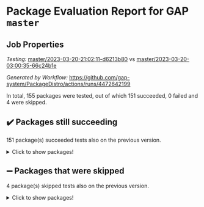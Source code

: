 # Package Evaluation Report for GAP `master`

## Job Properties

*Testing:* [master/2023-03-20-21:02:11-d6213b80](https://github.com/gap-system/PackageDistro/blob/data/reports/master/2023-03-20-21:02:11-d6213b80) vs [master/2023-03-20-03:00:35-66c24b1e](https://github.com/gap-system/PackageDistro/blob/data/reports/master/2023-03-20-03:00:35-66c24b1e)

*Generated by Workflow:* https://github.com/gap-system/PackageDistro/actions/runs/4472642199

In total, 155 packages were tested, out of which 151 succeeded, 0 failed and 4 were skipped.

## :heavy_check_mark: Packages still succeeding

151 package(s) succeeded tests also on the previous version.
<details><summary>Click to show packages!</summary>

- 4ti2interface 2023.02-04 [(success)](https://github.com/gap-system/PackageDistro/actions/runs/4472642199/jobs/7859296339)
- ace 5.6.2 [(success)](https://github.com/gap-system/PackageDistro/actions/runs/4472642199/jobs/7859296573)
- aclib 1.3.2 [(success)](https://github.com/gap-system/PackageDistro/actions/runs/4472642199/jobs/7859296727)
- agt 0.3.1 [(success)](https://github.com/gap-system/PackageDistro/actions/runs/4472642199/jobs/7859296879)
- alnuth 3.2.1 [(success)](https://github.com/gap-system/PackageDistro/actions/runs/4472642199/jobs/7859297053)
- anupq 3.3.0 [(success)](https://github.com/gap-system/PackageDistro/actions/runs/4472642199/jobs/7859297243)
- atlasrep 2.1.6 [(success)](https://github.com/gap-system/PackageDistro/actions/runs/4472642199/jobs/7859297458)
- autodoc 2022.10.20 [(success)](https://github.com/gap-system/PackageDistro/actions/runs/4472642199/jobs/7859297659)
- automata 1.15 [(success)](https://github.com/gap-system/PackageDistro/actions/runs/4472642199/jobs/7859297829)
- automgrp 1.3.2 [(success)](https://github.com/gap-system/PackageDistro/actions/runs/4472642199/jobs/7859297981)
- autpgrp 1.11 [(success)](https://github.com/gap-system/PackageDistro/actions/runs/4472642199/jobs/7859298124)
- cap 2023.03-09 [(success)](https://github.com/gap-system/PackageDistro/actions/runs/4472642199/jobs/7859298294)
- caratinterface 2.3.4 [(success)](https://github.com/gap-system/PackageDistro/actions/runs/4472642199/jobs/7859298448)
- cddinterface 2022.11.01 [(success)](https://github.com/gap-system/PackageDistro/actions/runs/4472642199/jobs/7859298594)
- circle 1.6.6 [(success)](https://github.com/gap-system/PackageDistro/actions/runs/4472642199/jobs/7859298749)
- classicpres 1.22 [(success)](https://github.com/gap-system/PackageDistro/actions/runs/4472642199/jobs/7859298883)
- cohomolo 1.6.11 [(success)](https://github.com/gap-system/PackageDistro/actions/runs/4472642199/jobs/7859298985)
- congruence 1.2.5 [(success)](https://github.com/gap-system/PackageDistro/actions/runs/4472642199/jobs/7859299132)
- corelg 1.56 [(success)](https://github.com/gap-system/PackageDistro/actions/runs/4472642199/jobs/7859299218)
- crime 1.6 [(success)](https://github.com/gap-system/PackageDistro/actions/runs/4472642199/jobs/7859299310)
- crisp 1.4.6 [(success)](https://github.com/gap-system/PackageDistro/actions/runs/4472642199/jobs/7859299396)
- crypting 0.10.4 [(success)](https://github.com/gap-system/PackageDistro/actions/runs/4472642199/jobs/7859299481)
- cryst 4.1.25 [(success)](https://github.com/gap-system/PackageDistro/actions/runs/4472642199/jobs/7859299547)
- crystcat 1.1.10 [(success)](https://github.com/gap-system/PackageDistro/actions/runs/4472642199/jobs/7859299636)
- ctbllib 1.3.5 [(success)](https://github.com/gap-system/PackageDistro/actions/runs/4472642199/jobs/7859299707)
- cubefree 1.19 [(success)](https://github.com/gap-system/PackageDistro/actions/runs/4472642199/jobs/7859299801)
- curlinterface 2.3.1 [(success)](https://github.com/gap-system/PackageDistro/actions/runs/4472642199/jobs/7859299885)
- cvec 2.7.6 [(success)](https://github.com/gap-system/PackageDistro/actions/runs/4472642199/jobs/7859299975)
- datastructures 0.3.0 [(success)](https://github.com/gap-system/PackageDistro/actions/runs/4472642199/jobs/7859300095)
- deepthought 1.0.6 [(success)](https://github.com/gap-system/PackageDistro/actions/runs/4472642199/jobs/7859300253)
- design 1.8 [(success)](https://github.com/gap-system/PackageDistro/actions/runs/4472642199/jobs/7859300431)
- difsets 2.3.1 [(success)](https://github.com/gap-system/PackageDistro/actions/runs/4472642199/jobs/7859300602)
- digraphs 1.6.1 [(success)](https://github.com/gap-system/PackageDistro/actions/runs/4472642199/jobs/7859300760)
- edim 1.3.6 [(success)](https://github.com/gap-system/PackageDistro/actions/runs/4472642199/jobs/7859300950)
- example 4.3.4 [(success)](https://github.com/gap-system/PackageDistro/actions/runs/4472642199/jobs/7859301114)
- examplesforhomalg 2023.02-04 [(success)](https://github.com/gap-system/PackageDistro/actions/runs/4472642199/jobs/7859301265)
- factint 1.6.3 [(success)](https://github.com/gap-system/PackageDistro/actions/runs/4472642199/jobs/7859301436)
- ferret 1.0.9 [(success)](https://github.com/gap-system/PackageDistro/actions/runs/4472642199/jobs/7859301604)
- fga 1.4.0 [(success)](https://github.com/gap-system/PackageDistro/actions/runs/4472642199/jobs/7859301806)
- fining 1.5.5 [(success)](https://github.com/gap-system/PackageDistro/actions/runs/4472642199/jobs/7859301997)
- float 1.0.3 [(success)](https://github.com/gap-system/PackageDistro/actions/runs/4472642199/jobs/7859302163)
- format 1.4.3 [(success)](https://github.com/gap-system/PackageDistro/actions/runs/4472642199/jobs/7859302324)
- forms 1.2.9 [(success)](https://github.com/gap-system/PackageDistro/actions/runs/4472642199/jobs/7859302444)
- fplsa 1.2.6 [(success)](https://github.com/gap-system/PackageDistro/actions/runs/4472642199/jobs/7859302613)
- fr 2.4.12 [(success)](https://github.com/gap-system/PackageDistro/actions/runs/4472642199/jobs/7859302756)
- francy 1.2.5 [(success)](https://github.com/gap-system/PackageDistro/actions/runs/4472642199/jobs/7859302876)
- fwtree 1.3 [(success)](https://github.com/gap-system/PackageDistro/actions/runs/4472642199/jobs/7859302988)
- gapdoc 1.6.6 [(success)](https://github.com/gap-system/PackageDistro/actions/runs/4472642199/jobs/7859303134)
- gauss 2023.02-04 [(success)](https://github.com/gap-system/PackageDistro/actions/runs/4472642199/jobs/7859303278)
- gaussforhomalg 2023.02-04 [(success)](https://github.com/gap-system/PackageDistro/actions/runs/4472642199/jobs/7859303410)
- gbnp 1.0.5 [(success)](https://github.com/gap-system/PackageDistro/actions/runs/4472642199/jobs/7859303578)
- generalizedmorphismsforcap 2023.02-01 [(success)](https://github.com/gap-system/PackageDistro/actions/runs/4472642199/jobs/7859303805)
- genss 1.6.8 [(success)](https://github.com/gap-system/PackageDistro/actions/runs/4472642199/jobs/7859303992)
- gradedmodules 2023.02-04 [(success)](https://github.com/gap-system/PackageDistro/actions/runs/4472642199/jobs/7859304157)
- gradedringforhomalg 2023.02-04 [(success)](https://github.com/gap-system/PackageDistro/actions/runs/4472642199/jobs/7859304314)
- grape 4.9.0 [(success)](https://github.com/gap-system/PackageDistro/actions/runs/4472642199/jobs/7859304445)
- groupoids 1.73 [(success)](https://github.com/gap-system/PackageDistro/actions/runs/4472642199/jobs/7859304674)
- grpconst 2.6.4 [(success)](https://github.com/gap-system/PackageDistro/actions/runs/4472642199/jobs/7859304839)
- guarana 0.96.3 [(success)](https://github.com/gap-system/PackageDistro/actions/runs/4472642199/jobs/7859305001)
- guava 3.18 [(success)](https://github.com/gap-system/PackageDistro/actions/runs/4472642199/jobs/7859305171)
- hap 1.54 [(success)](https://github.com/gap-system/PackageDistro/actions/runs/4472642199/jobs/7859305355)
- hapcryst 0.1.15 [(success)](https://github.com/gap-system/PackageDistro/actions/runs/4472642199/jobs/7859305531)
- hecke 1.5.3 [(success)](https://github.com/gap-system/PackageDistro/actions/runs/4472642199/jobs/7859305692)
- help 3.5 [(success)](https://github.com/gap-system/PackageDistro/actions/runs/4472642199/jobs/7859305850)
- homalg 2023.02-05 [(success)](https://github.com/gap-system/PackageDistro/actions/runs/4472642199/jobs/7859305997)
- homalgtocas 2023.02-04 [(success)](https://github.com/gap-system/PackageDistro/actions/runs/4472642199/jobs/7859306162)
- idrel 2.45 [(success)](https://github.com/gap-system/PackageDistro/actions/runs/4472642199/jobs/7859306349)
- images 1.3.1 [(success)](https://github.com/gap-system/PackageDistro/actions/runs/4472642199/jobs/7859306505)
- intpic 0.3.0 [(success)](https://github.com/gap-system/PackageDistro/actions/runs/4472642199/jobs/7859306670)
- io 4.8.1 [(success)](https://github.com/gap-system/PackageDistro/actions/runs/4472642199/jobs/7859306859)
- io_forhomalg 2023.02-04 [(success)](https://github.com/gap-system/PackageDistro/actions/runs/4472642199/jobs/7859307044)
- irredsol 1.4.4 [(success)](https://github.com/gap-system/PackageDistro/actions/runs/4472642199/jobs/7859307223)
- json 2.1.1 [(success)](https://github.com/gap-system/PackageDistro/actions/runs/4472642199/jobs/7859307380)
- jupyterkernel 1.5.0 [(success)](https://github.com/gap-system/PackageDistro/actions/runs/4472642199/jobs/7859307505)
- jupyterviz 1.5.6 [(success)](https://github.com/gap-system/PackageDistro/actions/runs/4472642199/jobs/7859307649)
- kan 1.35 [(success)](https://github.com/gap-system/PackageDistro/actions/runs/4472642199/jobs/7859307781)
- kbmag 1.5.11 [(success)](https://github.com/gap-system/PackageDistro/actions/runs/4472642199/jobs/7859307910)
- laguna 3.9.6 [(success)](https://github.com/gap-system/PackageDistro/actions/runs/4472642199/jobs/7859308074)
- liealgdb 2.2.1 [(success)](https://github.com/gap-system/PackageDistro/actions/runs/4472642199/jobs/7859308193)
- liepring 2.8 [(success)](https://github.com/gap-system/PackageDistro/actions/runs/4472642199/jobs/7859308360)
- liering 2.4.2 [(success)](https://github.com/gap-system/PackageDistro/actions/runs/4472642199/jobs/7859308500)
- linearalgebraforcap 2023.03-05 [(success)](https://github.com/gap-system/PackageDistro/actions/runs/4472642199/jobs/7859308581)
- localizeringforhomalg 2023.02-04 [(success)](https://github.com/gap-system/PackageDistro/actions/runs/4472642199/jobs/7859308642)
- loops 3.4.3 [(success)](https://github.com/gap-system/PackageDistro/actions/runs/4472642199/jobs/7859308718)
- lpres 1.0.3 [(success)](https://github.com/gap-system/PackageDistro/actions/runs/4472642199/jobs/7859308776)
- majoranaalgebras 1.5.1 [(success)](https://github.com/gap-system/PackageDistro/actions/runs/4472642199/jobs/7859308863)
- mapclass 1.4.6 [(success)](https://github.com/gap-system/PackageDistro/actions/runs/4472642199/jobs/7859308957)
- matgrp 0.70 [(success)](https://github.com/gap-system/PackageDistro/actions/runs/4472642199/jobs/7859309068)
- matricesforhomalg 2023.02-04 [(success)](https://github.com/gap-system/PackageDistro/actions/runs/4472642199/jobs/7859309164)
- modisom 2.5.4 [(success)](https://github.com/gap-system/PackageDistro/actions/runs/4472642199/jobs/7859309265)
- modulepresentationsforcap 2023.02-03 [(success)](https://github.com/gap-system/PackageDistro/actions/runs/4472642199/jobs/7859309419)
- modules 2023.02-04 [(success)](https://github.com/gap-system/PackageDistro/actions/runs/4472642199/jobs/7859309560)
- monoidalcategories 2023.02-05 [(success)](https://github.com/gap-system/PackageDistro/actions/runs/4472642199/jobs/7859309709)
- nconvex 2022.09-01 [(success)](https://github.com/gap-system/PackageDistro/actions/runs/4472642199/jobs/7859309873)
- nilmat 1.4.2 [(success)](https://github.com/gap-system/PackageDistro/actions/runs/4472642199/jobs/7859310069)
- nock 1.5 [(success)](https://github.com/gap-system/PackageDistro/actions/runs/4472642199/jobs/7859310238)
- normalizinterface 1.3.5 [(success)](https://github.com/gap-system/PackageDistro/actions/runs/4472642199/jobs/7859310429)
- nq 2.5.9 [(success)](https://github.com/gap-system/PackageDistro/actions/runs/4472642199/jobs/7859310612)
- numericalsgps 1.3.1 [(success)](https://github.com/gap-system/PackageDistro/actions/runs/4472642199/jobs/7859310803)
- openmath 11.5.3 [(success)](https://github.com/gap-system/PackageDistro/actions/runs/4472642199/jobs/7859310975)
- orb 4.9.0 [(success)](https://github.com/gap-system/PackageDistro/actions/runs/4472642199/jobs/7859311153)
- packagemanager 1.4.0 [(success)](https://github.com/gap-system/PackageDistro/actions/runs/4472642199/jobs/7859311327)
- patternclass 2.4.3 [(success)](https://github.com/gap-system/PackageDistro/actions/runs/4472642199/jobs/7859311533)
- permut 2.0.4 [(success)](https://github.com/gap-system/PackageDistro/actions/runs/4472642199/jobs/7859311781)
- polenta 1.3.10 [(success)](https://github.com/gap-system/PackageDistro/actions/runs/4472642199/jobs/7859311966)
- polymaking 0.8.6 [(success)](https://github.com/gap-system/PackageDistro/actions/runs/4472642199/jobs/7859312111)
- primgrp 3.4.4 [(success)](https://github.com/gap-system/PackageDistro/actions/runs/4472642199/jobs/7859312363)
- profiling 2.5.2 [(success)](https://github.com/gap-system/PackageDistro/actions/runs/4472642199/jobs/7859312617)
- qpa 1.34 [(success)](https://github.com/gap-system/PackageDistro/actions/runs/4472642199/jobs/7859312778)
- quagroup 1.8.3 [(success)](https://github.com/gap-system/PackageDistro/actions/runs/4472642199/jobs/7859312950)
- radiroot 2.9 [(success)](https://github.com/gap-system/PackageDistro/actions/runs/4472642199/jobs/7859313115)
- rcwa 4.7.1 [(success)](https://github.com/gap-system/PackageDistro/actions/runs/4472642199/jobs/7859313280)
- rds 1.8 [(success)](https://github.com/gap-system/PackageDistro/actions/runs/4472642199/jobs/7859313446)
- recog 1.4.2 [(success)](https://github.com/gap-system/PackageDistro/actions/runs/4472642199/jobs/7859313686)
- repndecomp 1.3.0 [(success)](https://github.com/gap-system/PackageDistro/actions/runs/4472642199/jobs/7859313885)
- repsn 3.1.0 [(success)](https://github.com/gap-system/PackageDistro/actions/runs/4472642199/jobs/7859314065)
- resclasses 4.7.3 [(success)](https://github.com/gap-system/PackageDistro/actions/runs/4472642199/jobs/7859314210)
- ringsforhomalg 2023.02-05 [(success)](https://github.com/gap-system/PackageDistro/actions/runs/4472642199/jobs/7859314347)
- sco 2023.02-04 [(success)](https://github.com/gap-system/PackageDistro/actions/runs/4472642199/jobs/7859314472)
- scscp 2.4.1 [(success)](https://github.com/gap-system/PackageDistro/actions/runs/4472642199/jobs/7859314616)
- semigroups 5.2.1 [(success)](https://github.com/gap-system/PackageDistro/actions/runs/4472642199/jobs/7859314756)
- sglppow 2.3 [(success)](https://github.com/gap-system/PackageDistro/actions/runs/4472642199/jobs/7859314879)
- sgpviz 0.999.5 [(success)](https://github.com/gap-system/PackageDistro/actions/runs/4472642199/jobs/7859315015)
- simpcomp 2.1.14 [(success)](https://github.com/gap-system/PackageDistro/actions/runs/4472642199/jobs/7859315278)
- singular 2023.02.09 [(success)](https://github.com/gap-system/PackageDistro/actions/runs/4472642199/jobs/7859315421)
- sl2reps 1.1 [(success)](https://github.com/gap-system/PackageDistro/actions/runs/4472642199/jobs/7859315523)
- sla 1.5.3 [(success)](https://github.com/gap-system/PackageDistro/actions/runs/4472642199/jobs/7859315649)
- smallgrp 1.5.2 [(success)](https://github.com/gap-system/PackageDistro/actions/runs/4472642199/jobs/7859315762)
- smallsemi 0.6.13 [(success)](https://github.com/gap-system/PackageDistro/actions/runs/4472642199/jobs/7859315899)
- sonata 2.9.6 [(success)](https://github.com/gap-system/PackageDistro/actions/runs/4472642199/jobs/7859316041)
- sophus 1.27 [(success)](https://github.com/gap-system/PackageDistro/actions/runs/4472642199/jobs/7859316256)
- spinsym 1.5.2 [(success)](https://github.com/gap-system/PackageDistro/actions/runs/4472642199/jobs/7859316391)
- standardff 0.9.4 [(success)](https://github.com/gap-system/PackageDistro/actions/runs/4472642199/jobs/7859316515)
- symbcompcc 1.3.2 [(success)](https://github.com/gap-system/PackageDistro/actions/runs/4472642199/jobs/7859316646)
- thelma 1.3 [(success)](https://github.com/gap-system/PackageDistro/actions/runs/4472642199/jobs/7859316784)
- tomlib 1.2.9 [(success)](https://github.com/gap-system/PackageDistro/actions/runs/4472642199/jobs/7859317007)
- toolsforhomalg 2023.02-06 [(success)](https://github.com/gap-system/PackageDistro/actions/runs/4472642199/jobs/7859317172)
- toric 1.9.5 [(success)](https://github.com/gap-system/PackageDistro/actions/runs/4472642199/jobs/7859317326)
- toricvarieties 2022.07.13 [(success)](https://github.com/gap-system/PackageDistro/actions/runs/4472642199/jobs/7859317453)
- transgrp 3.6.3 [(success)](https://github.com/gap-system/PackageDistro/actions/runs/4472642199/jobs/7859317551)
- ugaly 4.0.3 [(success)](https://github.com/gap-system/PackageDistro/actions/runs/4472642199/jobs/7859317662)
- unipot 1.5 [(success)](https://github.com/gap-system/PackageDistro/actions/runs/4472642199/jobs/7859317753)
- unitlib 4.2.0 [(success)](https://github.com/gap-system/PackageDistro/actions/runs/4472642199/jobs/7859317841)
- utils 0.82 [(success)](https://github.com/gap-system/PackageDistro/actions/runs/4472642199/jobs/7859317922)
- uuid 0.7 [(success)](https://github.com/gap-system/PackageDistro/actions/runs/4472642199/jobs/7859318044)
- walrus 0.9991 [(success)](https://github.com/gap-system/PackageDistro/actions/runs/4472642199/jobs/7859318247)
- wedderga 4.10.3 [(success)](https://github.com/gap-system/PackageDistro/actions/runs/4472642199/jobs/7859318400)
- xmod 2.91 [(success)](https://github.com/gap-system/PackageDistro/actions/runs/4472642199/jobs/7859318602)
- xmodalg 1.23 [(success)](https://github.com/gap-system/PackageDistro/actions/runs/4472642199/jobs/7859318796)
- yangbaxter 0.10.3 [(success)](https://github.com/gap-system/PackageDistro/actions/runs/4472642199/jobs/7859318987)
- zeromqinterface 0.14 [(success)](https://github.com/gap-system/PackageDistro/actions/runs/4472642199/jobs/7859319179)
</details>

## :heavy_minus_sign: Packages that were skipped

4 package(s) skipped tests also on the previous version.
<details><summary>Click to show packages!</summary>

- browse 1.8.21 [(skipped)](https://github.com/gap-system/PackageDistro/actions/runs/4472642199/jobs/7859064815)
- itc 1.5.1 [(skipped)](https://github.com/gap-system/PackageDistro/actions/runs/4472642199/jobs/7859064815)
- polycyclic 2.16 [(skipped)](https://github.com/gap-system/PackageDistro/actions/runs/4472642199/jobs/7859064815)
- xgap 4.31 [(skipped)](https://github.com/gap-system/PackageDistro/actions/runs/4472642199/jobs/7859064815)
</details>

